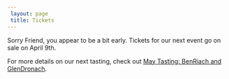 ```yaml
---
 layout: page
 title: Tickets
---
```


Sorry Friend, you appear to be a bit early. Tickets for our next event go on sale on April 9th.

For more details on our next tasting, check out [May Tasting: BenRiach and GlenDronach][1].

[1]: /2015/04/01/May-Tasting-BenRiach-GlenDronach/